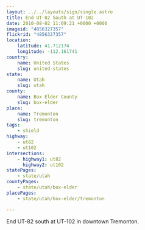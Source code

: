 ```yaml
---
layout: ../../layouts/sign/single.astro
title: End UT-82 South at UT-102
date: 2010-08-02 11:09:21 +0000 +0000
imageid: "4856327357"
flickrid: "4856327357"
location:
    latitude: 41.712174
    longitude: -112.161741
country:
    name: United States
    slug: united-states
state:
    name: Utah
    slug: utah
county:
    name: Box Elder County
    slug: box-elder
place:
    name: Tremonton
    slug: tremonton
tags:
    - shield
highway:
    - ut82
    - ut102
intersections:
    - highway1: ut82
      highway2: ut102
statePages:
    - state/utah
countyPages:
    - state/utah/box-elder
placePages:
    - state/utah/box-elder/tremonton

---
```

End UT-82 south at UT-102 in downtown Tremonton.